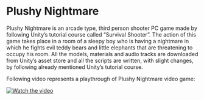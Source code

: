 # Plushy Nightmare

Plushy Nightmare is an arcade type, third person shooter PC game made by following Unity’s tutorial course called “Survival Shooter”. The action of this game takes place in a room of a sleepy boy who is having a nightmare in which he fights evil teddy bears and little elephants that are threatening to occupy his room. All the models, materials and audio tracks are downloaded from Unity’s asset store and all the scripts are written, with slight changes, by following already mentioned Unity’s tutorial course.

Following video represents a playthrough of Plushy Nightmare video game:

[![Watch the video](https://img.youtube.com/vi/o78i5zH6MPY/maxresdefault.jpg)](https://www.youtube.com/watch?v=o78i5zH6MPY)

